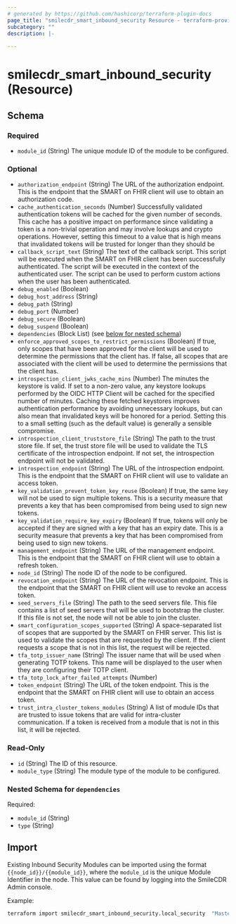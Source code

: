 ```yaml
---
# generated by https://github.com/hashicorp/terraform-plugin-docs
page_title: "smilecdr_smart_inbound_security Resource - terraform-provider-smilecdr"
subcategory: ""
description: |-
  
---
```


# smilecdr_smart_inbound_security (Resource)





<!-- schema generated by tfplugindocs -->
## Schema

### Required

- `module_id` (String) The unique module ID of the module to be configured.

### Optional

- `authorization_endpoint` (String) The URL of the authorization endpoint. This is the endpoint that the SMART on FHIR client will use to obtain an authorization code.
- `cache_authentication_seconds` (Number) Successfully validated authentication tokens will be cached for the given number of seconds. This cache has a positive impact on performance since validating a token is a non-trivial operation and may involve lookups and crypto operations. However, setting this timeout to a value that is high means that invalidated tokens will be trusted for longer than they should be
- `callback_script_text` (String) The text of the callback script. This script will be executed when the SMART on FHIR client has been successfully authenticated. The script will be executed in the context of the authenticated user. The script can be used to perform custom actions when the user has been authenticated.
- `debug_enabled` (Boolean)
- `debug_host_address` (String)
- `debug_path` (String)
- `debug_port` (Number)
- `debug_secure` (Boolean)
- `debug_suspend` (Boolean)
- `dependencies` (Block List) (see [below for nested schema](#nestedblock--dependencies))
- `enforce_approved_scopes_to_restrict_permissions` (Boolean) If true, only scopes that have been approved for the client will be used to determine the permissions that the client has. If false, all scopes that are associated with the client will be used to determine the permissions that the client has.
- `introspection_client_jwks_cache_mins` (Number) The minutes the keystore is valid.  If set to a non-zero value, any keystore lookups performed by the OIDC HTTP Client will be cached for the specified number of minutes. Caching these fetched keystores improves authentication performance by avoiding unnecessary lookups, but can also mean that invalidated keys will be honored for a period. Setting this to a small setting (such as the default value) is generally a sensible compromise.
- `introspection_client_truststore_file` (String) The path to the trust store file. If set, the trust store file will be used to validate the TLS certificate of the introspection endpoint. If not set, the introspection endpoint will not be validated.
- `introspection_endpoint` (String) The URL of the introspection endpoint. This is the endpoint that the SMART on FHIR client will use to validate an access token.
- `key_validation_prevent_token_key_reuse` (Boolean) If true, the same key will not be used to sign multiple tokens. This is a security measure that prevents a key that has been compromised from being used to sign new tokens.
- `key_validation_require_key_expiry` (Boolean) If true, tokens will only be accepted if they are signed with a key that has an expiry date. This is a security measure that prevents a key that has been compromised from being used to sign new tokens.
- `management_endpoint` (String) The URL of the management endpoint. This is the endpoint that the SMART on FHIR client will use to obtain a refresh token.
- `node_id` (String) The node ID of the node to be configured.
- `revocation_endpoint` (String) The URL of the revocation endpoint. This is the endpoint that the SMART on FHIR client will use to revoke an access token.
- `seed_servers_file` (String) The path to the seed servers file. This file contains a list of seed servers that will be used to bootstrap the cluster. If this file is not set, the node will not be able to join the cluster.
- `smart_configuration_scopes_supported` (String) A space-separated list of scopes that are supported by the SMART on FHIR server. This list is used to validate the scopes that are requested by the client. If the client requests a scope that is not in this list, the request will be rejected.
- `tfa_totp_issuer_name` (String) The issuer name that will be used when generating TOTP tokens. This name will be displayed to the user when they are configuring their TOTP client.
- `tfa_totp_lock_after_failed_attempts` (Number)
- `token_endpoint` (String) The URL of the token endpoint. This is the endpoint that the SMART on FHIR client will use to obtain an access token.
- `trust_intra_cluster_tokens_modules` (String) A list of module IDs that are trusted to issue tokens that are valid for intra-cluster communication. If a token is received from a module that is not in this list, it will be rejected.

### Read-Only

- `id` (String) The ID of this resource.
- `module_type` (String) The module type of the module to be configured.

<a id="nestedblock--dependencies"></a>
### Nested Schema for `dependencies`

Required:

- `module_id` (String)
- `type` (String)

## Import

Existing Inbound Security Modules can be imported using the format `{{node_id}}/{{module_id}}`, where the `module_id` is the unique Module Identifier in the node.
This value can be found by logging into the SmileCDR Admin console.

Example:

```bash
terraform import smilecdr_smart_inbound_security.local_security  "Master/local_security"
```
